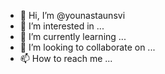 - 👋 Hi, I’m @younastaunsvi
- 👀 I’m interested in ...
- 🌱 I’m currently learning ...
- 💞️ I’m looking to collaborate on ...
- 📫 How to reach me ...

<!---
younastaunsvi/younastaunsvi is a ✨ special ✨ repository because its `README.md` (this file) appears on your GitHub profile.
You can click the Preview link to take a look at your changes.
--->
